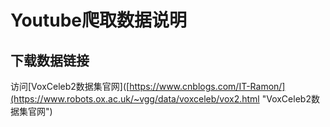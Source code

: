 # Youtube爬取数据说明
## 下载数据链接  
访问[VoxCeleb2数据集官网]([https://www.cnblogs.com/IT-Ramon/](https://www.robots.ox.ac.uk/~vgg/data/voxceleb/vox2.html "VoxCeleb2数据集官网")
